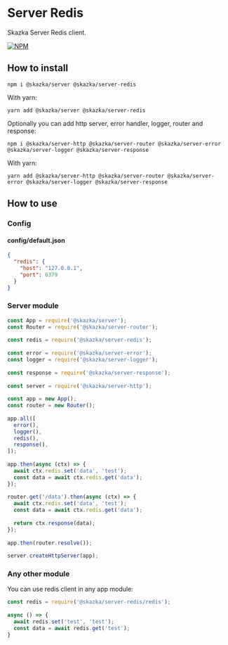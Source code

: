 # Server Redis

Skazka Server Redis client.

[![NPM](https://nodei.co/npm/@skazka/server-redis.png)](https://npmjs.org/package/@skazka/server-redis)

## How to install

    npm i @skazka/server @skazka/server-redis
    
With yarn:

    yarn add @skazka/server @skazka/server-redis
    
Optionally you can add http server, error handler, logger, router and response:

    npm i @skazka/server-http @skazka/server-router @skazka/server-error @skazka/server-logger @skazka/server-response
      
With yarn:

    yarn add @skazka/server-http @skazka/server-router @skazka/server-error @skazka/server-logger @skazka/server-response

## How to use

### Config

#### config/default.json

```json
{
  "redis": {
    "host": "127.0.0.1",
    "port": 6379
  }
}
```
    
### Server module

```javascript
const App = require('@skazka/server');
const Router = require('@skazka/server-router');
    
const redis = require('@skazka/server-redis');
    
const error = require('@skazka/server-error');
const logger = require('@skazka/server-logger');
    
const response = require('@skazka/server-response');
    
const server = require('@skazka/server-http');
    
const app = new App();
const router = new Router();
    
app.all([
  error(),
  logger(),
  redis(),
  response(),
]);
    
app.then(async (ctx) => {
  await ctx.redis.set('data', 'test');
  const data = await ctx.redis.get('data');
});
    
router.get('/data').then(async (ctx) => {
  await ctx.redis.set('data', 'test');
  const data = await ctx.redis.get('data');
        
  return ctx.response(data); 
});
    
app.then(router.resolve());
    
server.createHttpServer(app);
```   

### Any other module

You can use redis client in any app module:
```javascript
const redis = require('@skazka/server-redis/redis');
    
async () => {
  await redis.set('test', 'test');
  const data = await redis.get('test');
}
```
